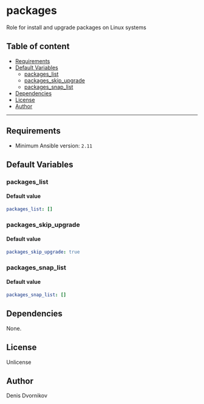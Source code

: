 # packages

Role for install and upgrade packages on Linux systems

## Table of content

- [Requirements](#requirements)
- [Default Variables](#default-variables)
  - [packages_list](#packages_list)
  - [packages_skip_upgrade](#packages_skip_upgrade)
  - [packages_snap_list](#packages_snap_list)
- [Dependencies](#dependencies)
- [License](#license)
- [Author](#author)

---

## Requirements

- Minimum Ansible version: `2.11`

## Default Variables

### packages_list

#### Default value

```YAML
packages_list: []
```

### packages_skip_upgrade

#### Default value

```YAML
packages_skip_upgrade: true
```

### packages_snap_list

#### Default value

```YAML
packages_snap_list: []
```

## Dependencies

None.

## License

Unlicense

## Author

Denis Dvornikov
